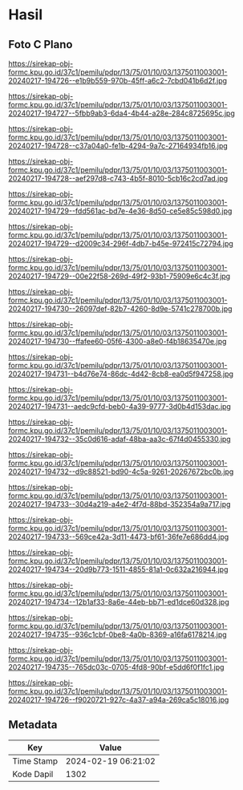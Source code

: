# Hasil

## Foto C Plano

https://sirekap-obj-formc.kpu.go.id/37c1/pemilu/pdpr/13/75/01/10/03/1375011003001-20240217-194726--e1b9b559-970b-45ff-a6c2-7cbd041b6d2f.jpg

https://sirekap-obj-formc.kpu.go.id/37c1/pemilu/pdpr/13/75/01/10/03/1375011003001-20240217-194727--5fbb9ab3-6da4-4b44-a28e-284c8725695c.jpg

https://sirekap-obj-formc.kpu.go.id/37c1/pemilu/pdpr/13/75/01/10/03/1375011003001-20240217-194728--c37a04a0-fe1b-4294-9a7c-27164934fb16.jpg

https://sirekap-obj-formc.kpu.go.id/37c1/pemilu/pdpr/13/75/01/10/03/1375011003001-20240217-194728--aef297d8-c743-4b5f-8010-5cb16c2cd7ad.jpg

https://sirekap-obj-formc.kpu.go.id/37c1/pemilu/pdpr/13/75/01/10/03/1375011003001-20240217-194729--fdd561ac-bd7e-4e36-8d50-ce5e85c598d0.jpg

https://sirekap-obj-formc.kpu.go.id/37c1/pemilu/pdpr/13/75/01/10/03/1375011003001-20240217-194729--d2009c34-296f-4db7-b45e-972415c72794.jpg

https://sirekap-obj-formc.kpu.go.id/37c1/pemilu/pdpr/13/75/01/10/03/1375011003001-20240217-194729--00e22f58-269d-49f2-93b1-75909e6c4c3f.jpg

https://sirekap-obj-formc.kpu.go.id/37c1/pemilu/pdpr/13/75/01/10/03/1375011003001-20240217-194730--26097def-82b7-4260-8d9e-5741c278700b.jpg

https://sirekap-obj-formc.kpu.go.id/37c1/pemilu/pdpr/13/75/01/10/03/1375011003001-20240217-194730--ffafee60-05f6-4300-a8e0-f4b18635470e.jpg

https://sirekap-obj-formc.kpu.go.id/37c1/pemilu/pdpr/13/75/01/10/03/1375011003001-20240217-194731--b4d76e74-86dc-4d42-8cb8-ea0d5f947258.jpg

https://sirekap-obj-formc.kpu.go.id/37c1/pemilu/pdpr/13/75/01/10/03/1375011003001-20240217-194731--aedc9cfd-beb0-4a39-9777-3d0b4d153dac.jpg

https://sirekap-obj-formc.kpu.go.id/37c1/pemilu/pdpr/13/75/01/10/03/1375011003001-20240217-194732--35c0d616-adaf-48ba-aa3c-67f4d0455330.jpg

https://sirekap-obj-formc.kpu.go.id/37c1/pemilu/pdpr/13/75/01/10/03/1375011003001-20240217-194732--d9c88521-bd90-4c5a-9261-20267672bc0b.jpg

https://sirekap-obj-formc.kpu.go.id/37c1/pemilu/pdpr/13/75/01/10/03/1375011003001-20240217-194733--30d4a219-a4e2-4f7d-88bd-352354a9a717.jpg

https://sirekap-obj-formc.kpu.go.id/37c1/pemilu/pdpr/13/75/01/10/03/1375011003001-20240217-194733--569ce42a-3d11-4473-bf61-36fe7e686dd4.jpg

https://sirekap-obj-formc.kpu.go.id/37c1/pemilu/pdpr/13/75/01/10/03/1375011003001-20240217-194734--20d9b773-1511-4855-81a1-0c632a216944.jpg

https://sirekap-obj-formc.kpu.go.id/37c1/pemilu/pdpr/13/75/01/10/03/1375011003001-20240217-194734--12b1af33-8a6e-44eb-bb71-ed1dce60d328.jpg

https://sirekap-obj-formc.kpu.go.id/37c1/pemilu/pdpr/13/75/01/10/03/1375011003001-20240217-194735--936c1cbf-0be8-4a0b-8369-a16fa6178214.jpg

https://sirekap-obj-formc.kpu.go.id/37c1/pemilu/pdpr/13/75/01/10/03/1375011003001-20240217-194735--765dc03c-0705-4fd8-90bf-e5dd6f0f1fc1.jpg

https://sirekap-obj-formc.kpu.go.id/37c1/pemilu/pdpr/13/75/01/10/03/1375011003001-20240217-194726--f9020721-927c-4a37-a94a-269ca5c18016.jpg


## Metadata

| Key        | Value               |
| ---------- | ------------------- |
| Time Stamp | 2024-02-19 06:21:02 |
| Kode Dapil | 1302                |



